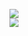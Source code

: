 [![](https://img.shields.io/badge/Made%20With-Github%20Spray-lightgrey.svg?style=for-the-badge&logo=github)](https://github.com/Annihil/github-spray#3649)  
[![](https://i.imgur.com/2DrTn0Z.gif)](https://github.com/Annihil/github-spray)